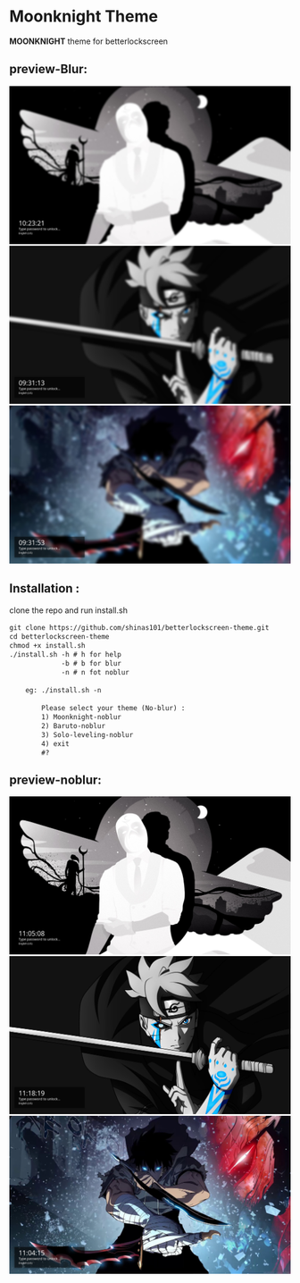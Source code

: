 # Moonknight Theme

**MOONKNIGHT** theme for  betterlockscreen

## preview-Blur:
![moonknight](/preview/moonknight-preview.png)
![baruto](/preview/baruto-preview.png)
![solo-leveling](/preview/solo-leveling-preview.png)


## Installation :
clone the repo and run install.sh
```
git clone https://github.com/shinas101/betterlockscreen-theme.git
cd betterlockscreen-theme
chmod +x install.sh
./install.sh -h # h for help
			 -b # b for blur
			 -n # n fot noblur
			 
	eg: ./install.sh -n
		
		Please select your theme (No-blur) :
		1) Moonknight-noblur
		2) Baruto-noblur
		3) Solo-leveling-noblur
		4) exit
		#?  
```
## preview-noblur:
![moonkight-noblur](/preview/moonknight-noblur-preview.png)
![baruto-noblur](/preview/baruto-noblur-preview.png)
![solo-leveling-noblur](/preview/solo-leveling-noblur-preview.png)
<!---https://github.com/shinas101
